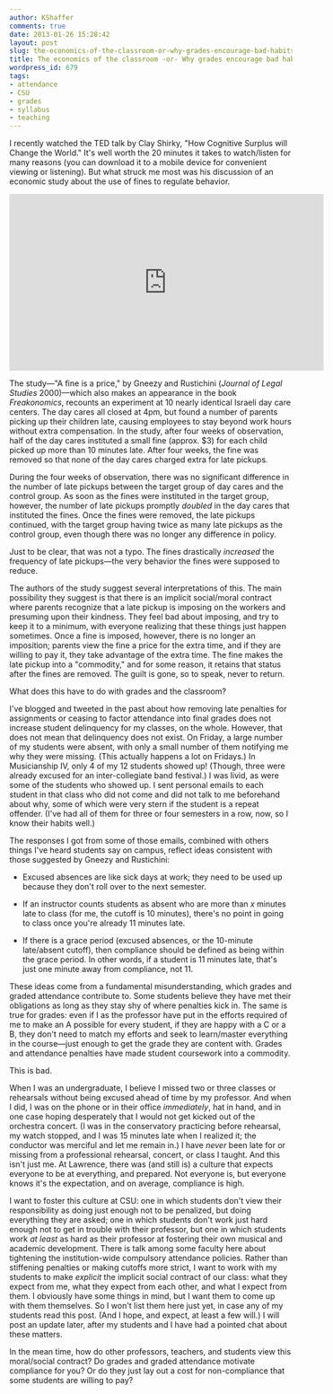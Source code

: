 ```yaml
---
author: KShaffer
comments: true
date: 2013-01-26 15:28:42
layout: post
slug: the-economics-of-the-classroom-or-why-grades-encourage-bad-habits
title: The economics of the classroom -or- Why grades encourage bad habits
wordpress_id: 679
tags:
- attendance
- CSU
- grades
- syllabus
- teaching
---
```


I recently watched the TED talk by Clay Shirky, "How Cognitive Surplus will Change the World." It's well worth the 20 minutes it takes to watch/listen for many reasons (you can download it to a mobile device for convenient viewing or listening). But what struck me most was his discussion of an economic study about the use of fines to regulate behavior. 

<p><iframe src="http://embed.ted.com/talks/clay_shirky_how_cognitive_surplus_will_change_the_world.html" width="560" height="315" frameborder="0" scrolling="no" webkitAllowFullScreen mozallowfullscreen allowFullScreen></iframe></p>

The study—"A fine is a price," by Gneezy and Rustichini (_Journal of Legal Studies_ 2000)—which also makes an appearance in the book _Freakonomics_, recounts an experiment at 10 nearly identical Israeli day care centers. The day cares all closed at 4pm, but found a number of parents picking up their children late, causing employees to stay beyond work hours without extra compensation. In the study, after four weeks of observation, half of the day cares instituted a small fine (approx. $3) for each child picked up more than 10 minutes late. After four weeks, the fine was removed so that none of the day cares charged extra for late pickups.





During the four weeks of observation, there was no significant difference in the number of late pickups between the target group of day cares and the control group. As soon as the fines were instituted in the target group, however, the number of late pickups promptly _doubled_ in the day cares that instituted the fines. Once the fines were removed, the late pickups continued, with the target group having twice as many late pickups as the control group, even though there was no longer any difference in policy.





Just to be clear, that was not a typo. The fines drastically _increased_ the frequency of late pickups—the very behavior the fines were supposed to reduce.





The authors of the study suggest several interpretations of this. The main possibility they suggest is that there is an implicit social/moral contract where parents recognize that a late pickup is imposing on the workers and presuming upon their kindness. They feel bad about imposing, and try to keep it to a minimum, with everyone realizing that these things just happen sometimes. Once a fine is imposed, however, there is no longer an imposition; parents view the fine a price for the extra time, and if they are willing to pay it, they take advantage of the extra time. The fine makes the late pickup into a "commodity," and for some reason, it retains that status after the fines are removed. The guilt is gone, so to speak, never to return.





What does this have to do with grades and the classroom?





I've blogged and tweeted in the past about how removing late penalties for assignments or ceasing to factor attendance into final grades does not increase student delinquency for my classes, on the whole. However, that does not mean that delinquency does not exist. On Friday, a large number of my students were absent, with only a small number of them notifying me why they were missing. (This actually happens a lot on Fridays.) In Musicianship IV, only 4 of my 12 students showed up! (Though, three were already excused for an inter-collegiate band festival.) I was livid, as were some of the students who showed up. I sent personal emails to each student in that class who did not come and did not talk to me beforehand about why, some of which were very stern if the student is a repeat offender. (I've had all of them for three or four semesters in a row, now, so I know their habits well.)





The responses I got from some of those emails, combined with others things I've heard students say on campus, reflect ideas consistent with those suggested by Gneezy and Rustichini:







  * Excused absences are like sick days at work; they need to be used up because they don't roll over to the next semester.


  * If an instructor counts students as absent who are more than _x_ minutes late to class (for me, the cutoff is 10 minutes), there's no point in going to class once you're already 11 minutes late.


  * If there is a grace period (excused absences, or the 10-minute late/absent cutoff), then compliance should be defined as being within the grace period. In other words, if a student is 11 minutes late, that's just one minute away from compliance, not 11.





These ideas come from a fundamental misunderstanding, which grades and graded attendance contribute to. Some students believe they have met their obligations as long as they stay shy of where penalties kick in. The same is true for grades: even if I as the professor have put in the efforts required of me to make an A possible for every student, if they are happy with a C or a B, they don't need to match my efforts and seek to learn/master everything in the course—just enough to get the grade they are content with. Grades and attendance penalties have made student coursework into a commodity.





This is bad.





When I was an undergraduate, I believe I missed two or three classes or rehearsals without being excused ahead of time by my professor. And when I did, I was on the phone or in their office _immediately_, hat in hand, and in one case hoping desperately that I would not get kicked out of the orchestra concert. (I was in the conservatory practicing before rehearsal, my watch stopped, and I was 15 minutes late when I realized it; the conductor was merciful and let me remain in.) I have _never_ been late for or missing from a professional rehearsal, concert, or class I taught. And this isn't just me. At Lawrence, there was (and still is) a culture that expects everyone to be at everything, and prepared. Not everyone is, but everyone knows it's the expectation, and on average, compliance is high.





I want to foster this culture at CSU: one in which students don't view their responsibility as doing just enough not to be penalized, but doing everything they are asked; one in which students don't work just hard enough not to get in trouble with their professor, but one in which students work _at least_ as hard as their professor at fostering their own musical and academic development. There is talk among some faculty here about tightening the institution-wide compulsory attendance policies. Rather than stiffening penalties or making cutoffs more strict, I want to work with my students to make _explicit_ the implicit social contract of our class: what they expect from me, what they expect from each other, and what I expect from them. I obviously have some things in mind, but I want them to come up with them themselves. So I won't list them here just yet, in case any of my students read this post. (And I hope, and expect, at least a few will.) I will post an update later, after my students and I have had a pointed chat about these matters.





In the mean time, how do other professors, teachers, and students view this moral/social contract? Do grades and graded attendance motivate compliance for you? Or do they just lay out a cost for non-compliance that some students are willing to pay?
